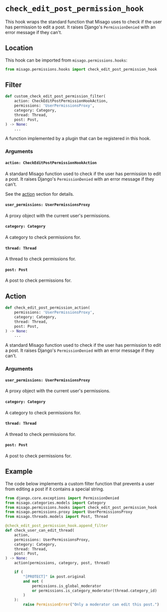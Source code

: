 # `check_edit_post_permission_hook`

This hook wraps the standard function that Misago uses to check if the user has permission to edit a post. It raises Django's `PermissionDenied` with an error message if they can't.


## Location

This hook can be imported from `misago.permissions.hooks`:

```python
from misago.permissions.hooks import check_edit_post_permission_hook
```


## Filter

```python
def custom_check_edit_post_permission_filter(
    action: CheckEditPostPermissionHookAction,
    permissions: 'UserPermissionsProxy',
    category: Category,
    thread: Thread,
    post: Post,
) -> None:
    ...
```

A function implemented by a plugin that can be registered in this hook.


### Arguments

#### `action: CheckEditPostPermissionHookAction`

A standard Misago function used to check if the user has permission to edit a post. It raises Django's `PermissionDenied` with an error message if they can't.

See the [action](#action) section for details.


#### `user_permissions: UserPermissionsProxy`

A proxy object with the current user's permissions.


#### `category: Category`

A category to check permissions for.


#### `thread: Thread`

A thread to check permissions for.


#### `post: Post`

A post to check permissions for.


## Action

```python
def check_edit_post_permission_action(
    permissions: 'UserPermissionsProxy',
    category: Category,
    thread: Thread,
    post: Post,
) -> None:
    ...
```

A standard Misago function used to check if the user has permission to edit a post. It raises Django's `PermissionDenied` with an error message if they can't.


### Arguments

#### `user_permissions: UserPermissionsProxy`

A proxy object with the current user's permissions.


#### `category: Category`

A category to check permissions for.


#### `thread: Thread`

A thread to check permissions for.


#### `post: Post`

A post to check permissions for.


## Example

The code below implements a custom filter function that prevents a user from editing a post if it contains a special string.

```python
from django.core.exceptions import PermissionDenied
from misago.categories.models import Category
from misago.permissions.hooks import check_edit_post_permission_hook
from misago.permissions.proxy import UserPermissionsProxy
from misago.threads.models import Post, Thread

@check_edit_post_permission_hook.append_filter
def check_user_can_edit_thread(
    action,
    permissions: UserPermissionsProxy,
    category: Category,
    thread: Thread,
    post: Post,
) -> None:
    action(permissions, category, post, thread)

    if (
        "[PROTECT]" in post.original
        and not (
            permissions.is_global_moderator
            or permissions.is_category_moderator(thread.category_id)
        )
    ):
        raise PermissionError("Only a moderator can edit this post.")
```